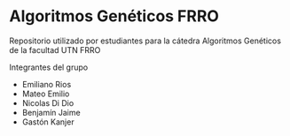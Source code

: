 # Algoritmos Genéticos FRRO

Repositorio utilizado por estudiantes para la cátedra Algoritmos Genéticos de la facultad UTN FRRO

Integrantes del grupo

  - Emiliano Rios
  - Mateo Emilio
  - Nicolas Di Dio
  - Benjamín Jaime
  - Gastón Kanjer
